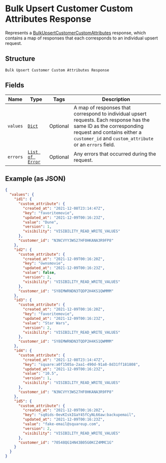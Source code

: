 
# Bulk Upsert Customer Custom Attributes Response

Represents a [BulkUpsertCustomerCustomAttributes](../../doc/api/customer-custom-attributes.md#bulk-upsert-customer-custom-attributes) response,
which contains a map of responses that each corresponds to an individual upsert request.

## Structure

`Bulk Upsert Customer Custom Attributes Response`

## Fields

| Name | Type | Tags | Description |
|  --- | --- | --- | --- |
| `values` | [`Dict`](../../doc/models/bulk-upsert-customer-custom-attributes-response-customer-custom-attribute-upsert-response.md) | Optional | A map of responses that correspond to individual upsert requests. Each response has the<br>same ID as the corresponding request and contains either a `customer_id` and `custom_attribute` or an `errors` field. |
| `errors` | [`List of Error`](../../doc/models/error.md) | Optional | Any errors that occurred during the request. |

## Example (as JSON)

```json
{
  "values": {
    "id1": {
      "custom_attribute": {
        "created_at": "2021-12-08T23:14:47Z",
        "key": "favoritemovie",
        "updated_at": "2021-12-09T00:16:23Z",
        "value": "Dune",
        "version": 1,
        "visibility": "VISIBILITY_READ_WRITE_VALUES"
      },
      "customer_id": "N3NCVYY3WS27HF0HKANA3R9FP8"
    },
    "id2": {
      "custom_attribute": {
        "created_at": "2021-12-09T00:16:20Z",
        "key": "ownsmovie",
        "updated_at": "2021-12-09T00:16:23Z",
        "value": false,
        "version": 2,
        "visibility": "VISIBILITY_READ_WRITE_VALUES"
      },
      "customer_id": "SY8EMWRNDN3TQDP2H4KS1QWMMM"
    },
    "id3": {
      "custom_attribute": {
        "created_at": "2021-12-09T00:16:20Z",
        "key": "favoritemovie",
        "updated_at": "2021-12-09T00:16:23Z",
        "value": "Star Wars",
        "version": 2,
        "visibility": "VISIBILITY_READ_WRITE_VALUES"
      },
      "customer_id": "SY8EMWRNDN3TQDP2H4KS1QWMMM"
    },
    "id4": {
      "custom_attribute": {
        "created_at": "2021-12-08T23:14:47Z",
        "key": "square:a0f1505a-2aa1-490d-91a8-8d31ff181808",
        "updated_at": "2021-12-09T00:16:23Z",
        "value": "10.5",
        "version": 1,
        "visibility": "VISIBILITY_READ_WRITE_VALUES"
      },
      "customer_id": "N3NCVYY3WS27HF0HKANA3R9FP8"
    },
    "id5": {
      "custom_attribute": {
        "created_at": "2021-12-09T00:16:20Z",
        "key": "sq0ids-0evKIskIGaY45fCyNL66aw:backupemail",
        "updated_at": "2021-12-09T00:16:23Z",
        "value": "fake-email@squareup.com",
        "version": 2,
        "visibility": "VISIBILITY_READ_WRITE_VALUES"
      },
      "customer_id": "70548QG1HN43B05G0KCZ4MMC1G"
    }
  }
}
```

